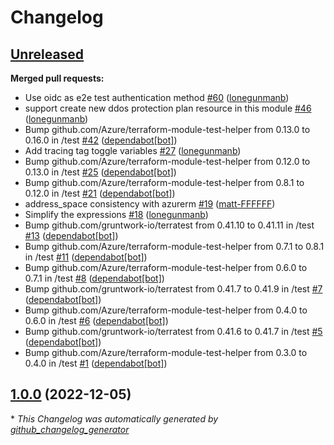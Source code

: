 # Changelog

## [Unreleased](https://github.com/Azure/terraform-azurerm-subnets/tree/HEAD)

**Merged pull requests:**

- Use oidc as e2e test authentication method [\#60](https://github.com/Azure/terraform-azurerm-subnets/pull/60) ([lonegunmanb](https://github.com/lonegunmanb))
- support create new ddos protection plan resource in this module [\#46](https://github.com/Azure/terraform-azurerm-subnets/pull/46) ([lonegunmanb](https://github.com/lonegunmanb))
- Bump github.com/Azure/terraform-module-test-helper from 0.13.0 to 0.16.0 in /test [\#42](https://github.com/Azure/terraform-azurerm-subnets/pull/42) ([dependabot[bot]](https://github.com/apps/dependabot))
- Add tracing tag toggle variables [\#27](https://github.com/Azure/terraform-azurerm-subnets/pull/27) ([lonegunmanb](https://github.com/lonegunmanb))
- Bump github.com/Azure/terraform-module-test-helper from 0.12.0 to 0.13.0 in /test [\#25](https://github.com/Azure/terraform-azurerm-subnets/pull/25) ([dependabot[bot]](https://github.com/apps/dependabot))
- Bump github.com/Azure/terraform-module-test-helper from 0.8.1 to 0.12.0 in /test [\#21](https://github.com/Azure/terraform-azurerm-subnets/pull/21) ([dependabot[bot]](https://github.com/apps/dependabot))
- address\_space consistency with azurerm [\#19](https://github.com/Azure/terraform-azurerm-subnets/pull/19) ([matt-FFFFFF](https://github.com/matt-FFFFFF))
- Simplify the expressions [\#18](https://github.com/Azure/terraform-azurerm-subnets/pull/18) ([lonegunmanb](https://github.com/lonegunmanb))
- Bump github.com/gruntwork-io/terratest from 0.41.10 to 0.41.11 in /test [\#13](https://github.com/Azure/terraform-azurerm-subnets/pull/13) ([dependabot[bot]](https://github.com/apps/dependabot))
- Bump github.com/Azure/terraform-module-test-helper from 0.7.1 to 0.8.1 in /test [\#11](https://github.com/Azure/terraform-azurerm-subnets/pull/11) ([dependabot[bot]](https://github.com/apps/dependabot))
- Bump github.com/Azure/terraform-module-test-helper from 0.6.0 to 0.7.1 in /test [\#8](https://github.com/Azure/terraform-azurerm-subnets/pull/8) ([dependabot[bot]](https://github.com/apps/dependabot))
- Bump github.com/gruntwork-io/terratest from 0.41.7 to 0.41.9 in /test [\#7](https://github.com/Azure/terraform-azurerm-subnets/pull/7) ([dependabot[bot]](https://github.com/apps/dependabot))
- Bump github.com/Azure/terraform-module-test-helper from 0.4.0 to 0.6.0 in /test [\#6](https://github.com/Azure/terraform-azurerm-subnets/pull/6) ([dependabot[bot]](https://github.com/apps/dependabot))
- Bump github.com/gruntwork-io/terratest from 0.41.6 to 0.41.7 in /test [\#5](https://github.com/Azure/terraform-azurerm-subnets/pull/5) ([dependabot[bot]](https://github.com/apps/dependabot))
- Bump github.com/Azure/terraform-module-test-helper from 0.3.0 to 0.4.0 in /test [\#1](https://github.com/Azure/terraform-azurerm-subnets/pull/1) ([dependabot[bot]](https://github.com/apps/dependabot))

## [1.0.0](https://github.com/Azure/terraform-azurerm-subnets/tree/1.0.0) (2022-12-05)



\* *This Changelog was automatically generated by [github_changelog_generator](https://github.com/github-changelog-generator/github-changelog-generator)*
